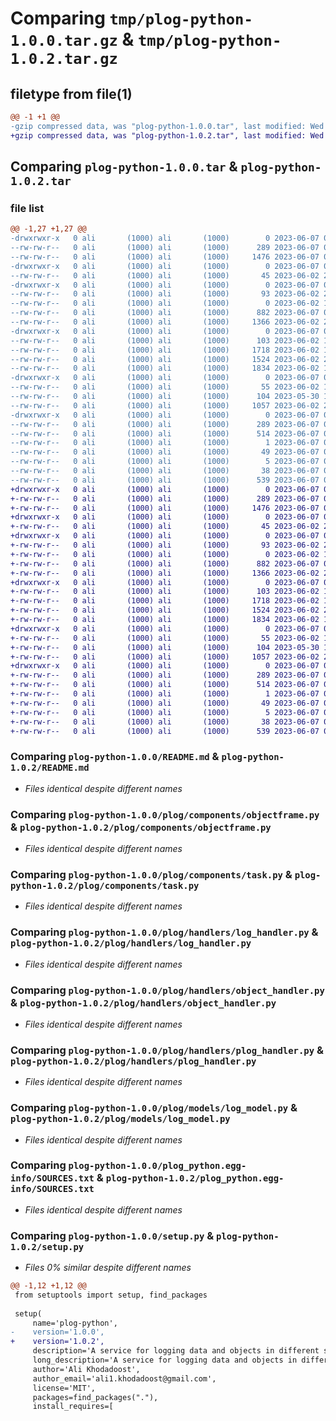 # Comparing `tmp/plog-python-1.0.0.tar.gz` & `tmp/plog-python-1.0.2.tar.gz`

## filetype from file(1)

```diff
@@ -1 +1 @@
-gzip compressed data, was "plog-python-1.0.0.tar", last modified: Wed Jun  7 01:37:29 2023, max compression
+gzip compressed data, was "plog-python-1.0.2.tar", last modified: Wed Jun  7 01:52:40 2023, max compression
```

## Comparing `plog-python-1.0.0.tar` & `plog-python-1.0.2.tar`

### file list

```diff
@@ -1,27 +1,27 @@
-drwxrwxr-x   0 ali       (1000) ali       (1000)        0 2023-06-07 01:37:29.261307 plog-python-1.0.0/
--rw-rw-r--   0 ali       (1000) ali       (1000)      289 2023-06-07 01:37:29.261307 plog-python-1.0.0/PKG-INFO
--rw-rw-r--   0 ali       (1000) ali       (1000)     1476 2023-06-07 01:35:59.000000 plog-python-1.0.0/README.md
-drwxrwxr-x   0 ali       (1000) ali       (1000)        0 2023-06-07 01:37:29.257307 plog-python-1.0.0/plog/
--rw-rw-r--   0 ali       (1000) ali       (1000)       45 2023-06-02 22:52:59.000000 plog-python-1.0.0/plog/__init__.py
-drwxrwxr-x   0 ali       (1000) ali       (1000)        0 2023-06-07 01:37:29.261307 plog-python-1.0.0/plog/components/
--rw-rw-r--   0 ali       (1000) ali       (1000)       93 2023-06-02 22:51:09.000000 plog-python-1.0.0/plog/components/__init__.py
--rw-rw-r--   0 ali       (1000) ali       (1000)        0 2023-06-02 12:37:24.000000 plog-python-1.0.0/plog/components/checkpoint.py
--rw-rw-r--   0 ali       (1000) ali       (1000)      882 2023-06-07 00:40:09.000000 plog-python-1.0.0/plog/components/objectframe.py
--rw-rw-r--   0 ali       (1000) ali       (1000)     1366 2023-06-02 22:50:37.000000 plog-python-1.0.0/plog/components/task.py
-drwxrwxr-x   0 ali       (1000) ali       (1000)        0 2023-06-07 01:37:29.261307 plog-python-1.0.0/plog/handlers/
--rw-rw-r--   0 ali       (1000) ali       (1000)      103 2023-06-02 13:01:06.000000 plog-python-1.0.0/plog/handlers/__init__.py
--rw-rw-r--   0 ali       (1000) ali       (1000)     1718 2023-06-02 12:57:49.000000 plog-python-1.0.0/plog/handlers/log_handler.py
--rw-rw-r--   0 ali       (1000) ali       (1000)     1524 2023-06-02 23:02:11.000000 plog-python-1.0.0/plog/handlers/object_handler.py
--rw-rw-r--   0 ali       (1000) ali       (1000)     1834 2023-06-02 12:19:25.000000 plog-python-1.0.0/plog/handlers/plog_handler.py
-drwxrwxr-x   0 ali       (1000) ali       (1000)        0 2023-06-07 01:37:29.261307 plog-python-1.0.0/plog/models/
--rw-rw-r--   0 ali       (1000) ali       (1000)       55 2023-06-02 12:47:53.000000 plog-python-1.0.0/plog/models/__init__.py
--rw-rw-r--   0 ali       (1000) ali       (1000)      104 2023-05-30 12:14:34.000000 plog-python-1.0.0/plog/models/file_model.py
--rw-rw-r--   0 ali       (1000) ali       (1000)     1057 2023-06-02 23:06:56.000000 plog-python-1.0.0/plog/models/log_model.py
-drwxrwxr-x   0 ali       (1000) ali       (1000)        0 2023-06-07 01:37:29.261307 plog-python-1.0.0/plog_python.egg-info/
--rw-rw-r--   0 ali       (1000) ali       (1000)      289 2023-06-07 01:37:29.000000 plog-python-1.0.0/plog_python.egg-info/PKG-INFO
--rw-rw-r--   0 ali       (1000) ali       (1000)      514 2023-06-07 01:37:29.000000 plog-python-1.0.0/plog_python.egg-info/SOURCES.txt
--rw-rw-r--   0 ali       (1000) ali       (1000)        1 2023-06-07 01:37:29.000000 plog-python-1.0.0/plog_python.egg-info/dependency_links.txt
--rw-rw-r--   0 ali       (1000) ali       (1000)       49 2023-06-07 01:37:29.000000 plog-python-1.0.0/plog_python.egg-info/requires.txt
--rw-rw-r--   0 ali       (1000) ali       (1000)        5 2023-06-07 01:37:29.000000 plog-python-1.0.0/plog_python.egg-info/top_level.txt
--rw-rw-r--   0 ali       (1000) ali       (1000)       38 2023-06-07 01:37:29.261307 plog-python-1.0.0/setup.cfg
--rw-rw-r--   0 ali       (1000) ali       (1000)      539 2023-06-07 01:35:21.000000 plog-python-1.0.0/setup.py
+drwxrwxr-x   0 ali       (1000) ali       (1000)        0 2023-06-07 01:52:40.036222 plog-python-1.0.2/
+-rw-rw-r--   0 ali       (1000) ali       (1000)      289 2023-06-07 01:52:40.036222 plog-python-1.0.2/PKG-INFO
+-rw-rw-r--   0 ali       (1000) ali       (1000)     1476 2023-06-07 01:35:59.000000 plog-python-1.0.2/README.md
+drwxrwxr-x   0 ali       (1000) ali       (1000)        0 2023-06-07 01:52:40.036222 plog-python-1.0.2/plog/
+-rw-rw-r--   0 ali       (1000) ali       (1000)       45 2023-06-02 22:52:59.000000 plog-python-1.0.2/plog/__init__.py
+drwxrwxr-x   0 ali       (1000) ali       (1000)        0 2023-06-07 01:52:40.036222 plog-python-1.0.2/plog/components/
+-rw-rw-r--   0 ali       (1000) ali       (1000)       93 2023-06-02 22:51:09.000000 plog-python-1.0.2/plog/components/__init__.py
+-rw-rw-r--   0 ali       (1000) ali       (1000)        0 2023-06-02 12:37:24.000000 plog-python-1.0.2/plog/components/checkpoint.py
+-rw-rw-r--   0 ali       (1000) ali       (1000)      882 2023-06-07 00:40:09.000000 plog-python-1.0.2/plog/components/objectframe.py
+-rw-rw-r--   0 ali       (1000) ali       (1000)     1366 2023-06-02 22:50:37.000000 plog-python-1.0.2/plog/components/task.py
+drwxrwxr-x   0 ali       (1000) ali       (1000)        0 2023-06-07 01:52:40.036222 plog-python-1.0.2/plog/handlers/
+-rw-rw-r--   0 ali       (1000) ali       (1000)      103 2023-06-02 13:01:06.000000 plog-python-1.0.2/plog/handlers/__init__.py
+-rw-rw-r--   0 ali       (1000) ali       (1000)     1718 2023-06-02 12:57:49.000000 plog-python-1.0.2/plog/handlers/log_handler.py
+-rw-rw-r--   0 ali       (1000) ali       (1000)     1524 2023-06-02 23:02:11.000000 plog-python-1.0.2/plog/handlers/object_handler.py
+-rw-rw-r--   0 ali       (1000) ali       (1000)     1834 2023-06-02 12:19:25.000000 plog-python-1.0.2/plog/handlers/plog_handler.py
+drwxrwxr-x   0 ali       (1000) ali       (1000)        0 2023-06-07 01:52:40.036222 plog-python-1.0.2/plog/models/
+-rw-rw-r--   0 ali       (1000) ali       (1000)       55 2023-06-02 12:47:53.000000 plog-python-1.0.2/plog/models/__init__.py
+-rw-rw-r--   0 ali       (1000) ali       (1000)      104 2023-05-30 12:14:34.000000 plog-python-1.0.2/plog/models/file_model.py
+-rw-rw-r--   0 ali       (1000) ali       (1000)     1057 2023-06-02 23:06:56.000000 plog-python-1.0.2/plog/models/log_model.py
+drwxrwxr-x   0 ali       (1000) ali       (1000)        0 2023-06-07 01:52:40.036222 plog-python-1.0.2/plog_python.egg-info/
+-rw-rw-r--   0 ali       (1000) ali       (1000)      289 2023-06-07 01:52:40.000000 plog-python-1.0.2/plog_python.egg-info/PKG-INFO
+-rw-rw-r--   0 ali       (1000) ali       (1000)      514 2023-06-07 01:52:40.000000 plog-python-1.0.2/plog_python.egg-info/SOURCES.txt
+-rw-rw-r--   0 ali       (1000) ali       (1000)        1 2023-06-07 01:52:40.000000 plog-python-1.0.2/plog_python.egg-info/dependency_links.txt
+-rw-rw-r--   0 ali       (1000) ali       (1000)       49 2023-06-07 01:52:40.000000 plog-python-1.0.2/plog_python.egg-info/requires.txt
+-rw-rw-r--   0 ali       (1000) ali       (1000)        5 2023-06-07 01:52:40.000000 plog-python-1.0.2/plog_python.egg-info/top_level.txt
+-rw-rw-r--   0 ali       (1000) ali       (1000)       38 2023-06-07 01:52:40.036222 plog-python-1.0.2/setup.cfg
+-rw-rw-r--   0 ali       (1000) ali       (1000)      539 2023-06-07 01:52:09.000000 plog-python-1.0.2/setup.py
```

### Comparing `plog-python-1.0.0/README.md` & `plog-python-1.0.2/README.md`

 * *Files identical despite different names*

### Comparing `plog-python-1.0.0/plog/components/objectframe.py` & `plog-python-1.0.2/plog/components/objectframe.py`

 * *Files identical despite different names*

### Comparing `plog-python-1.0.0/plog/components/task.py` & `plog-python-1.0.2/plog/components/task.py`

 * *Files identical despite different names*

### Comparing `plog-python-1.0.0/plog/handlers/log_handler.py` & `plog-python-1.0.2/plog/handlers/log_handler.py`

 * *Files identical despite different names*

### Comparing `plog-python-1.0.0/plog/handlers/object_handler.py` & `plog-python-1.0.2/plog/handlers/object_handler.py`

 * *Files identical despite different names*

### Comparing `plog-python-1.0.0/plog/handlers/plog_handler.py` & `plog-python-1.0.2/plog/handlers/plog_handler.py`

 * *Files identical despite different names*

### Comparing `plog-python-1.0.0/plog/models/log_model.py` & `plog-python-1.0.2/plog/models/log_model.py`

 * *Files identical despite different names*

### Comparing `plog-python-1.0.0/plog_python.egg-info/SOURCES.txt` & `plog-python-1.0.2/plog_python.egg-info/SOURCES.txt`

 * *Files identical despite different names*

### Comparing `plog-python-1.0.0/setup.py` & `plog-python-1.0.2/setup.py`

 * *Files 0% similar despite different names*

```diff
@@ -1,12 +1,12 @@
 from setuptools import setup, find_packages
 
 setup(
     name='plog-python',
-    version='1.0.0',
+    version='1.0.2',
     description='A service for logging data and objects in different steps of applications',
     long_description='A service for logging data and objects in different steps of applications',
     author='Ali Khodadoost',
     author_email='ali1.khodadoost@gmail.com',
     license='MIT',
     packages=find_packages("."),
     install_requires=[
```

